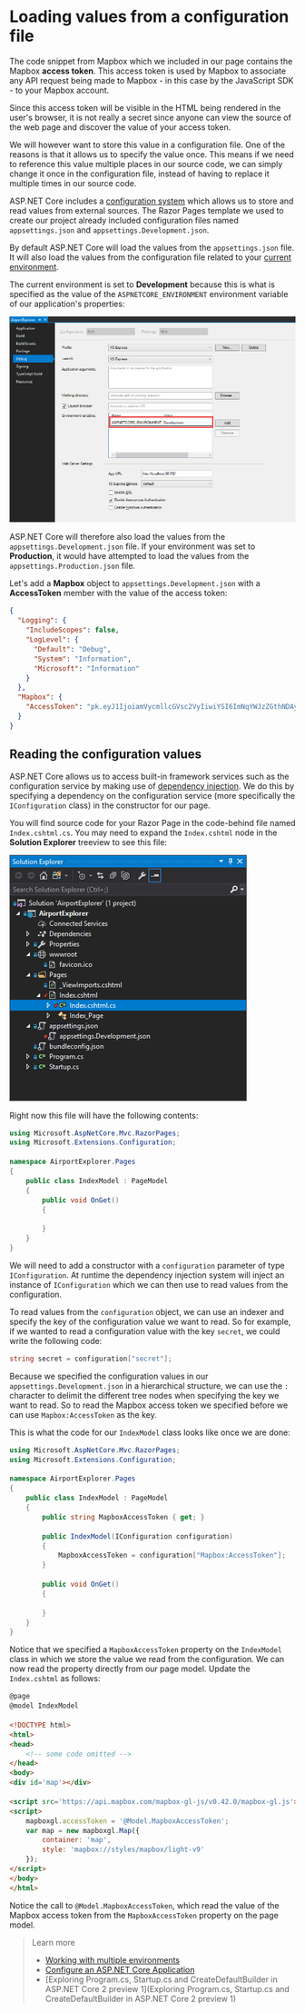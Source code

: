 # Loading values from a configuration file

The code snippet from Mapbox which we included in our page contains the Mapbox **access token**. This access token is used by Mapbox to associate any API request being made to Mapbox - in this case by the JavaScript SDK - to your Mapbox account. 

Since this access token will be visible in the HTML being rendered in the user's browser, it is not really a secret since anyone can view the source of the web page and discover the value of your access token.

We will however want to store this value in a configuration file. One of the reasons is that it allows us to specify the value once. This means if we need to reference this value multiple places in our source code, we can simply change it once in the configuration file, instead of having to replace it multiple times in our source code.

ASP.NET Core includes a [configuration system](https://docs.microsoft.com/en-us/aspnet/core/fundamentals/configuration) which allows us to store and read values from external sources. The Razor Pages template we used to create our project already included configuration files named `appsettings.json` and `appsettings.Development.json`.

By default ASP.NET Core will load the values from the `appsettings.json` file. It will also load the values from the configuration file related to your [current environment](https://docs.microsoft.com/en-us/aspnet/core/fundamentals/environments). 

The current environment is set to **Development** because this is what is specified as the value of the `ASPNETCORE_ENVIRONMENT` environment variable of our application's properties:

![](properties.png)

ASP.NET Core will therefore also load the values from the `appsettings.Development.json` file. If your environment was set to **Production**, it would have attempted to load the values from the `appsettings.Production.json` file.

Let's add a **Mapbox** object to `appsettings.Development.json` with a **AccessToken** member with the value of the access token:

```json
{
  "Logging": {
    "IncludeScopes": false,
    "LogLevel": {
      "Default": "Debug",
      "System": "Information",
      "Microsoft": "Information"
    }
  },
  "Mapbox": {
    "AccessToken": "pk.eyJ1IjoiamVycmllcGVsc2VyIiwiYSI6ImNqYWJzZGthNDAyeDQzM29pYTFoY3hvYWoifQ.1oV15V4Q4r-RrSw-vU7JkA"
  }
}
```

## Reading the configuration values

ASP.NET Core allows us to access built-in framework services such as the configuration service by making use of [dependency injection](https://docs.microsoft.com/en-us/aspnet/core/fundamentals/dependency-injection). We do this by specifying a dependency on the configuration service (more specifically the `IConfiguration` class) in the constructor for our page.

You will find source code for your Razor Page in the code-behind file named `Index.cshtml.cs`. You may need to expand the `Index.cshtml` node in the **Solution Explorer** treeview to see this file:

![](solution-explorer.png)

Right now this file will have the following contents:

```csharp
using Microsoft.AspNetCore.Mvc.RazorPages;
using Microsoft.Extensions.Configuration;

namespace AirportExplorer.Pages
{
    public class IndexModel : PageModel
    {
        public void OnGet()
        {

        }
    }
}
```

We will need to add a constructor with a `configuration` parameter of type `IConfiguration`. At runtime the dependency injection system will inject an instance of `IConfiguration` which we can then use to read values from the configuration.

To read values from the `configuration` object, we can use an indexer and specify the key of the configuration value we want to read. So for example, if we wanted to read a configuration value with the key `secret`, we could write the following code:

```csharp
string secret = configuration["secret"];
```

Because we specified the configuration values in our `appsettings.Development.json` in a hierarchical structure, we can use the `:` character to delimit the different tree nodes when specifying the key we want to read. So to read the Mapbox access token we specified before we can use `Mapbox:AccessToken` as the key.

This is what the code for our `IndexModel` class looks like once we are done:

```csharp
using Microsoft.AspNetCore.Mvc.RazorPages;
using Microsoft.Extensions.Configuration;

namespace AirportExplorer.Pages
{
    public class IndexModel : PageModel
    {
        public string MapboxAccessToken { get; }

        public IndexModel(IConfiguration configuration)
        {
            MapboxAccessToken = configuration["Mapbox:AccessToken"];
        }

        public void OnGet()
        {

        }
    }
}
```

Notice that we specified a `MapboxAccessToken` property on the `IndexModel` class in which we store the value we read from the configuration. We can now read the property directly from our page model. Update the `Index.cshtml` as follows:

```html
@page
@model IndexModel

<!DOCTYPE html>
<html>
<head>
    <!-- some code omitted -->
</head>
<body>
<div id='map'></div>

<script src='https://api.mapbox.com/mapbox-gl-js/v0.42.0/mapbox-gl.js'></script>
<script>
    mapboxgl.accessToken = '@Model.MapboxAccessToken';
    var map = new mapboxgl.Map({
        container: 'map',
        style: 'mapbox://styles/mapbox/light-v9'
    });
</script>
</body>
</html>
```

Notice the call to `@Model.MapboxAccessToken`, which read the value of the Mapbox access token from the `MapboxAccessToken` property on the page model.

> Learn more
> 
> * [Working with multiple environments](https://docs.microsoft.com/en-us/aspnet/core/fundamentals/environments)
> * [Configure an ASP.NET Core Application](https://docs.microsoft.com/en-us/aspnet/core/fundamentals/configuration)
> * [Exploring Program.cs, Startup.cs and CreateDefaultBuilder in ASP.NET Core 2 preview 1](Exploring Program.cs, Startup.cs and CreateDefaultBuilder in ASP.NET Core 2 preview 1)